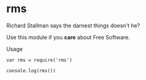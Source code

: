 rms
===

Richard Stallman says the darnest things doesn't he?

Use this module if you **care** about Free Software.

Usage

```
var rms = require('rms')

console.log(rms())

```
